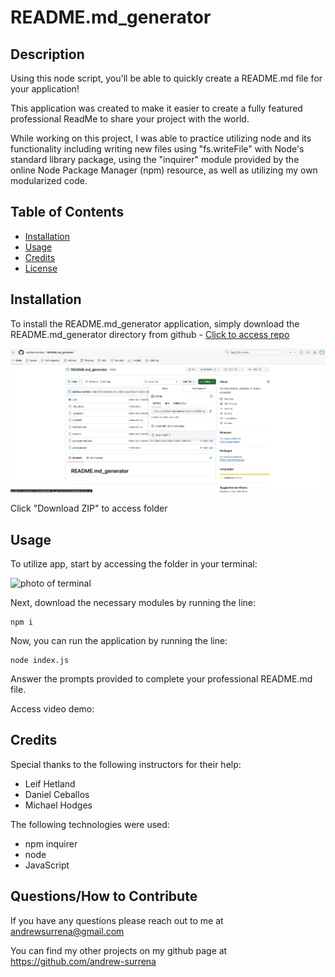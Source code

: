 # README.md_generator

## Description

Using this node script, you'll be able to quickly create a README.md file for your application!

This application was created to make it easier to create a fully featured professional ReadMe to share your project with the world.

While working on this project, I was able to practice utilizing node and its functionality including writing new files using "fs.writeFile" with Node's standard library package, using the "inquirer" module provided by the online Node Package Manager (npm) resource, as well as utilizing my own modularized code.

## Table of Contents
- [Installation](#installation)
- [Usage](#usage)
- [Credits](#credits)
- [License](#license)

## Installation

To install the README.md_generator application, simply download the README.md_generator directory from github - [Click to access repo](https://github.com/andrew-surrena/README.md_generator)

![photo of file download](./images/Download_README.md_generator.png)

Click "Download ZIP" to access folder

## Usage

To utilize app, start by accessing the folder in your terminal:

![photo of terminal ](./images/Screenshot%202024-07-29%20at%208.56.22 PM.png)

Next, download the necessary modules by running the line: 
```
npm i
```

Now, you can run the application by running the line:
```
node index.js
```

Answer the prompts provided to complete your professional README.md file.

Access video demo: 

## Credits
Special thanks to the following instructors for their help:
* Leif Hetland
* Daniel Ceballos
* Michael Hodges

The following technologies were used:
* npm inquirer
* node
* JavaScript

## Questions/How to Contribute

If you have any questions please reach out to me at andrewsurrena@gmail.com

You can find my other projects on my github page at https://github.com/andrew-surrena